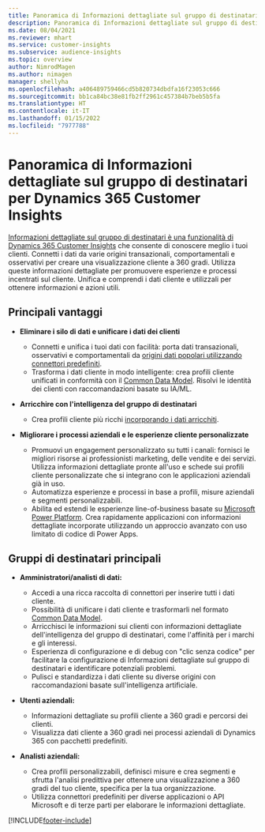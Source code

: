 ```yaml
---
title: Panoramica di Informazioni dettagliate sul gruppo di destinatari per Dynamics 365 Customer Insights
description: Panoramica di Informazioni dettagliate sul gruppo di destinatari per Dynamics 365 Customer Insights
ms.date: 08/04/2021
ms.reviewer: mhart
ms.service: customer-insights
ms.subservice: audience-insights
ms.topic: overview
author: NimrodMagen
ms.author: nimagen
manager: shellyha
ms.openlocfilehash: a406489759466cd5b820734dbdfa16f23053c666
ms.sourcegitcommit: bb1ca84bc38e81fb2ff2961c457384b7beb5b5fa
ms.translationtype: HT
ms.contentlocale: it-IT
ms.lasthandoff: 01/15/2022
ms.locfileid: "7977788"
---
```

# <a name="audience-insights-for-dynamics-365-customer-insights-overview"></a>Panoramica di Informazioni dettagliate sul gruppo di destinatari per Dynamics 365 Customer Insights

[Informazioni dettagliate sul gruppo di destinatari è una funzionalità di Dynamics 365 Customer Insights](https://dynamics.microsoft.com/ai/customer-insights/audience-insights-capability/) che consente di conoscere meglio i tuoi clienti. Connetti i dati da varie origini transazionali, comportamentali e osservativi per creare una visualizzazione cliente a 360 gradi. Utilizza queste informazioni dettagliate per promuovere esperienze e processi incentrati sul cliente. Unifica e comprendi i dati cliente e utilizzali per ottenere informazioni e azioni utili.

## <a name="main-benefits"></a>Principali vantaggi 

- **Eliminare i silo di dati e unificare i dati dei clienti**

  - Connetti e unifica i tuoi dati con facilità: porta dati transazionali, osservativi e comportamentali da [origini dati popolari utilizzando connettori predefiniti](data-sources.md).
  - Trasforma i dati cliente in modo intelligente: crea profili cliente unificati in conformità con il [Common Data Model](/common-data-model/). Risolvi le identità dei clienti con raccomandazioni basate su IA/ML.

- **Arricchire con l'intelligenza del gruppo di destinatari**

  - Crea profili cliente più ricchi [incorporando i dati arricchiti](enrichment-hub.md).  

- **Migliorare i processi aziendali e le esperienze cliente personalizzate**

  - Promuovi un engagement personalizzato su tutti i canali: fornisci le migliori risorse ai professionisti marketing, delle vendite e dei servizi. Utilizza informazioni dettagliate pronte all'uso e schede sui profili cliente personalizzate che si integrano con le applicazioni aziendali già in uso.
  - Automatizza esperienze e processi in base a profili, misure aziendali e segmenti personalizzabili.
  - Abilita ed estendi le esperienze line-of-business basate su [Microsoft Power Platform](https://powerplatform.microsoft.com/). Crea rapidamente applicazioni con informazioni dettagliate incorporate utilizzando un approccio avanzato con uso limitato di codice di Power Apps.  

## <a name="key-audiences"></a>Gruppi di destinatari principali

- **Amministratori/analisti di dati:**

  - Accedi a una ricca raccolta di connettori per inserire tutti i dati cliente.
  - Possibilità di unificare i dati cliente e trasformarli nel formato [Common Data Model](/common-data-model/).
  - Arricchisci le informazioni sui clienti con informazioni dettagliate dell'intelligenza del gruppo di destinatari, come l'affinità per i marchi e gli interessi.
  - Esperienza di configurazione e di debug con "clic senza codice" per facilitare la configurazione di Informazioni dettagliate sul gruppo di destinatari e identificare potenziali problemi.
  - Pulisci e standardizza i dati cliente su diverse origini con raccomandazioni basate sull'intelligenza artificiale.  

- **Utenti aziendali:**

  - Informazioni dettagliate su profili cliente a 360 gradi e percorsi dei clienti.
  - Visualizza dati cliente a 360 gradi nei processi aziendali di Dynamics 365 con pacchetti predefiniti.

- **Analisti aziendali:**

  - Crea profili personalizzabili, definisci misure e crea segmenti e sfrutta l'analisi predittiva per ottenere una visualizzazione a 360 gradi del tuo cliente, specifica per la tua organizzazione.  
  - Utilizza connettori predefiniti per diverse applicazioni o API Microsoft e di terze parti per elaborare le informazioni dettagliate.

[!INCLUDE[footer-include](../includes/footer-banner.md)]